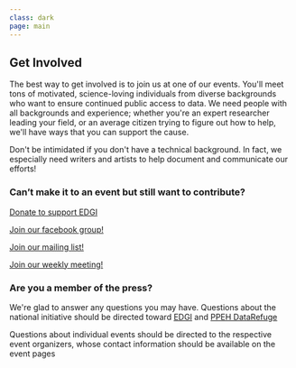 ```yaml
---
class: dark
page: main
---
```


<h2 id="get_involved"><i class="fa fa-user-plus" aria-hidden="true"></i> Get Involved</h2>

<p>The best way to get involved is to join us at one of our events. You'll meet tons of motivated, science-loving individuals from diverse backgrounds who want to ensure continued public access to data. We need people with all backgrounds and experience; whether you're an expert researcher leading your field, or an average citizen trying to figure out how to help, we'll have ways that you can support the cause.</p>

<p>Don't be intimidated if you don't have a technical background. In fact, we especially need writers and artists to help document and communicate our efforts!</p>

<h3>Can’t make it to an event but still want to contribute?</h3>

<p><a class="btn btn-success btn-lg" href="https://www.generosity.com/community-fundraising/protect-public-environmental-data-and-research"> <i class="fa fa-heart"></i> Donate to support EDGI</a></p>
<p><a class="btn btn-primary btn-lg" href="https://www.facebook.com/groups/datarescueboston/"><i class="fa fa-facebook-square" aria-hidden="true"></i> Join our facebook group! </a></p>
<p><a class="btn btn-warning btn-lg" href="https://groups.google.com/forum/#!forum/datarescuebos"><i class="fa fa-envelope-o" aria-hidden="true"></i> Join our mailing list! </a></p>
<p><a class="btn btn-default btn-lg" href="{{ "/meetings/" | relative_url }}"><i class="fa fa-users"></i>Join our weekly meeting!</a></p>

<h3>Are you a member of the press?</h3>

<p>We're glad to answer any questions you may have. Questions about the national initiative should be directed toward <a href="https://envirodatagov.org/contact/">EDGI</a> and <a href="mailto:datarefuge@ppehlab.org">PPEH DataRefuge</a> </p>
<p>Questions about individual events should be directed to the respective event organizers, whose contact information should be available on the event pages</p>
